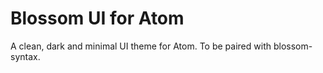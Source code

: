 # Blossom UI for Atom

A clean, dark and minimal UI theme for Atom. To be paired with blossom-syntax.
